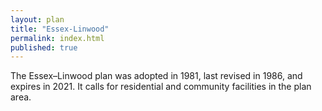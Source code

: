 ```yaml
---
layout: plan
title: "Essex-Linwood"
permalink: index.html
published: true
---
```


The Essex–Linwood plan was adopted in 1981, last revised in 1986, and expires in 2021. It calls for residential and community facilities in the plan area.